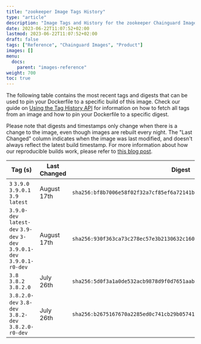 ```yaml
---
title: "zookeeper Image Tags History"
type: "article"
description: "Image Tags and History for the zookeeper Chainguard Image"
date: 2023-06-22T11:07:52+02:00
lastmod: 2023-06-22T11:07:52+02:00
draft: false
tags: ["Reference", "Chainguard Images", "Product"]
images: []
menu:
  docs:
    parent: "images-reference"
weight: 700
toc: true
---
```


The following table contains the most recent tags and digests that can be used to pin your Dockerfile to a specific build of this image. Check our guide on [Using the Tag History API](/chainguard/chainguard-images/using-the-tag-history-api/) for information on how to fetch all tags from an image and how to pin your Dockerfile to a specific digest.

Please note that digests and timestamps only change when there is a change to the image, even though images are rebuilt every night. The "Last Changed" column indicates when the image was last modified, and doesn't always reflect the latest build timestamp. For more information about how our reproducible builds work, please refer to [this blog post](https://www.chainguard.dev/unchained/reproducing-chainguards-reproducible-image-builds).

| Tag (s)                                                                    | Last Changed | Digest                                                                    |
|----------------------------------------------------------------------------|--------------|---------------------------------------------------------------------------|
|  `3` `3.9.0` `3.9.0.1` `3.9` `latest`                                      | August 17th  | `sha256:bf8b7006e58f02f32a7cf85ef6a72141b49481059a87a123ffdaf10ee4b4a88b` |
|  `3.9.0-dev` `latest-dev` `3.9-dev` `3-dev` `3.9.0.1-dev` `3.9.0.1-r0-dev` | August 17th  | `sha256:930f363ca73c278ec57e3b2130632c1601c29fc3c1f60cf14872190343dca2cb` |
|  `3.8` `3.8.2` `3.8.2.0`                                                   | July 26th    | `sha256:5d0f3a1a0de532acb9878d9f0d7651aab3b59a83ee338596bd1d50f4feaaa678` |
|  `3.8.2.0-dev` `3.8-dev` `3.8.2-dev` `3.8.2.0-r0-dev`                      | July 26th    | `sha256:b2675167670a2285ed0c741cb29b05741c41a88e8ef7c4314cd345818756e6fc` |
